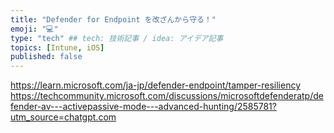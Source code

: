 ```yaml
---
title: "Defender for Endpoint を改ざんから守る！"
emoji: "💻" 
type: "tech" ## tech: 技術記事 / idea: アイデア記事
topics: [Intune, iOS] 
published: false
---
```



https://learn.microsoft.com/ja-jp/defender-endpoint/tamper-resiliency
https://techcommunity.microsoft.com/discussions/microsoftdefenderatp/defender-av---activepassive-mode---advanced-hunting/2585781?utm_source=chatgpt.com
